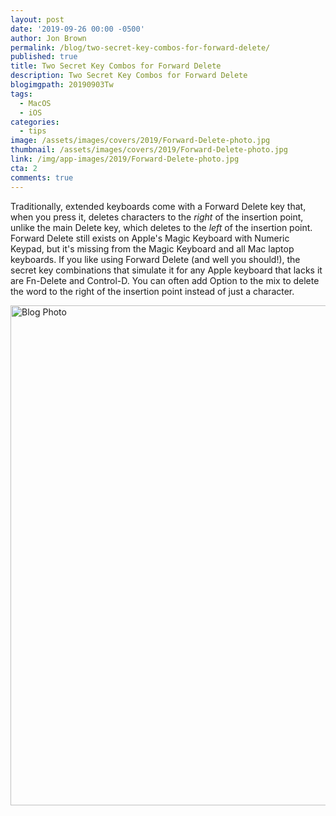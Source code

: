 ```yaml
---
layout: post
date: '2019-09-26 00:00 -0500'
author: Jon Brown
permalink: /blog/two-secret-key-combos-for-forward-delete/
published: true
title: Two Secret Key Combos for Forward Delete
description: Two Secret Key Combos for Forward Delete
blogimgpath: 20190903Tw
tags:
  - MacOS
  - iOS
categories:
  - tips
image: /assets/images/covers/2019/Forward-Delete-photo.jpg
thumbnail: /assets/images/covers/2019/Forward-Delete-photo.jpg
link: /img/app-images/2019/Forward-Delete-photo.jpg
cta: 2
comments: true
---
```

Traditionally, extended keyboards come with a Forward Delete key that,
when you press it, deletes characters to the *right* of the insertion
point, unlike the main Delete key, which deletes to the *left* of the
insertion point. Forward Delete still exists on Apple's Magic Keyboard
with Numeric Keypad, but it's missing from the Magic Keyboard and all
Mac laptop keyboards. If you like using Forward Delete (and well you
should!), the secret key combinations that simulate it for any Apple
keyboard that lacks it are Fn-Delete and Control-D. You can often add
Option to the mix to delete the word to the right of the insertion point
instead of just a character.

<img alt="Blog Photo" src="{{ site.site_cdn }}/assets/images/blog/2019/20190903Tw/image2.jpg" class="img-fluid rounded m-2" width="800" />